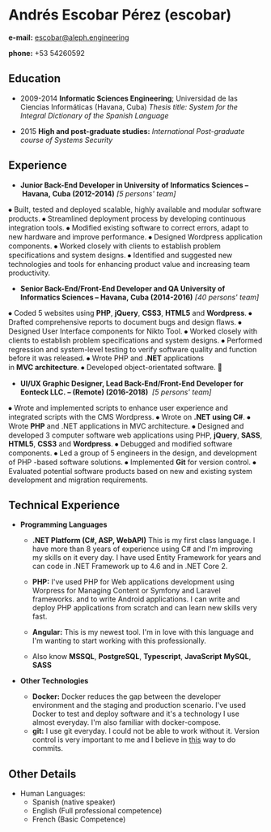 # Andrés Escobar Pérez (escobar)

**e-mail:** escobar@aleph.engineering

**phone:** +53 54260592

## Education

* 2009-2014
**Informatic Sciences Engineering**; Universidad de las Ciencias Informáticas (Havana, Cuba)
*Thesis title: System for the Integral Dictionary of the Spanish Language*

* 2015
**High and post-graduate studies:**
 *International Post-graduate course of Systems Security*


## Experience

* **Junior Back-End Developer in University of Informatics Sciences – Havana, Cuba (2012-2014)**
*[5 persons' team]*

⦁	Built, tested and deployed scalable, highly available and modular software products.
⦁	Streamlined deployment process by developing continuous integration tools.
⦁	Modified existing software to correct errors, adapt to new hardware and improve performance.
⦁	Designed Wordpress application components.
⦁	Worked closely with clients to establish problem specifications and system designs.
⦁	Identified and suggested new technologies and tools for enhancing product value and increasing team productivity.


* **Senior Back-End/Front-End Developer and QA University of Informatics Sciences – Havana, Cuba (2014-2016)**
*[40 persons' team]*

⦁	Coded 5 websites using **PHP**, **jQuery**, **CSS3**, **HTML5** and **Wordpress**.
⦁	Drafted comprehensive reports to document bugs and design flaws.
⦁	Designed User Interface components for Nikto Tool.
⦁	Worked closely with clients to establish problem specifications and system designs.
⦁	Performed regression and system-level testing to verify software quality and function before it was released.
⦁	Wrote PHP and **.NET** applications in **MVC architecture**.
⦁	Developed object-orientated software.


* **UI/UX Graphic Designer, Lead Back-End/Front-End Developer for Eonteck LLC. – (Remote) (2016-2018)** 
*[5 persons' team]*

⦁	Wrote and implemented scripts to enhance user experience and integrated scripts with the CMS Wordpress.
⦁	Wrote on **.NET using C#**.
⦁	Wrote **PHP** and .NET applications in MVC architecture.
⦁	Designed and developed 3 computer software web applications using PHP, **jQuery**, **SASS**, **HTML5**, **CSS3** and **Wordpress**.
⦁	Debugged and modified software components.
⦁	Led a group of 5 engineers in the design, and development of PHP -based software solutions.
⦁	Implemented **Git** for version control.
⦁	Evaluated potential software products based on new and existing system development and migration requirements.


## Technical Experience

* **Programming Languages**
  * **.NET Platform (C#, ASP, WebAPI)** This is my first class language. I have more than 8 years of experience using C# and I'm improving my skills on it every day. I have used Entity Framework for years and can code in .NET Framework up to 4.6 and in .NET Core 2.

  * **PHP:** I've used PHP for Web applications development using Worpress for Managing Content or Symfony and Laravel frameworks. and to write Android applications. I can write and deploy PHP applications from scratch and can learn new skills very fast.

  * **Angular:** This is my newest tool. I'm in love with this language and I'm wanting to start working with this professionally.

  * Also know **MSSQL**, **PostgreSQL**, **Typescript**, **JavaScript** **MySQL**, **SASS**

* **Other Technologies**
  * **Docker:** Docker reduces the gap between the developer environment and the staging and production scenario. I've used Docker to test and deploy software and it's a technology I use almost everyday. I'm also familiar with docker-compose.
  * **git:** I use git everyday. I could not be able to work without it. Version control is very important to me and I believe in [this](http://chris.beams.io/posts/git-commit/) way to do commits.

## Other Details

* Human Languages:
  * Spanish (native speaker)
  * English (Full professional competence)
  * French (Basic Competence)
